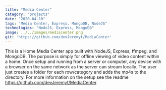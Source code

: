 ```yaml
---
title: "Media Center"
category: "projects"
date: "2020-04-10"
tags: "Media Center, Express, MongoDB, NodeJS"
technologies: "NodeJS, Express, MongoDB"
image: ../../images/mediacenter.png
git: 'https://github.com/devJeremyt/MediaCenter'
---
```


This is a Home Media Center app built with NodeJS, Express, ffmpeg, and MongoDB. The purpose is simply for offline viewing of video content within a home.
Once setup and running from a server or computer, any device with a browser on the same network as the server can stream locally. The user just creates a folder for each
row/category and adds the mp4s to the directory. For more information on the setup see the readme <a href="https://github.com/devJeremyt/MediaCenter" target="_blank">https://github.com/devJeremyt/MediaCenter</a>.
